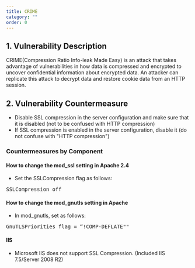 ```yaml
---
title: CRIME 
category: ""
order: 0
---
```


## 1. Vulnerability Description
CRIME(Compression Ratio Info-leak Made Easy) is an attack that takes advantage of vulnerabilities in how data is compressed and encrypted to uncover confidential information about encrypted data. 
An attacker can replicate this attack to decrypt data and restore cookie data from an HTTP session.

## 2. Vulnerability Countermeasure
* Disable SSL compression in the server configuration and make sure that it is disabled (not to be confused with HTTP compression)
* If SSL compression is enabled in the server configuration, disable it (do not confuse with "HTTP compression")

### Countermeasures by Component
#### How to change the mod_ssl setting in Apache 2.4
* Set the SSLCompression flag as follows:
<pre>
SSLCompression off
</pre>

#### How to change the mod_gnutls setting in Apache
* In mod_gnutls, set as follows:
<pre>
GnuTLSPriorities flag = “!COMP-DEFLATE""
</pre>

#### IIS
* Microsoft IIS does not support SSL Compression. (Included IIS 7.5/Server 2008 R2)

